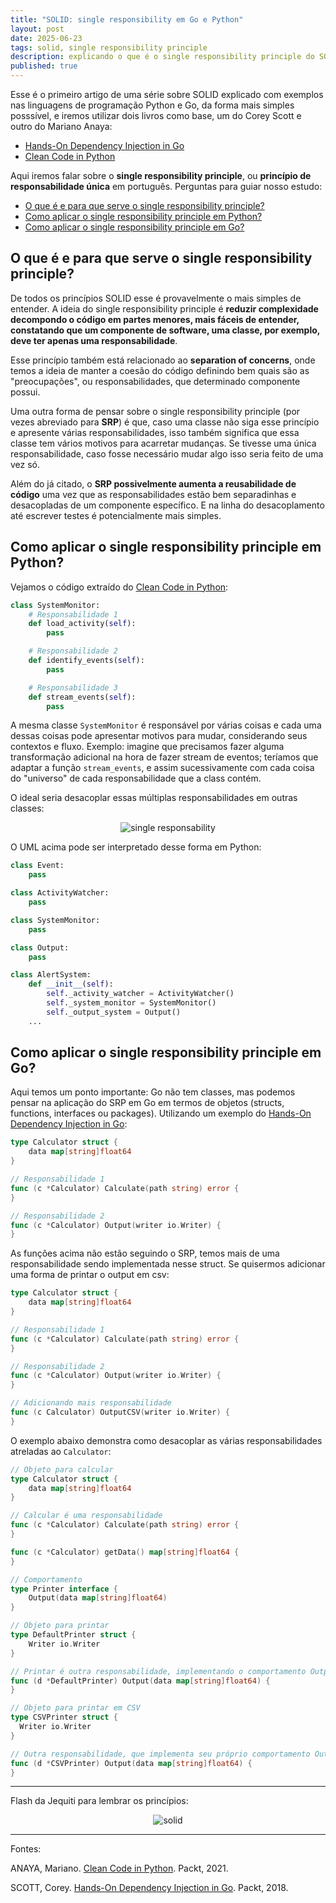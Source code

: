 ```yaml
---
title: "SOLID: single responsibility em Go e Python"
layout: post
date: 2025-06-23
tags: solid, single responsibility principle
description: explicando o que é o single responsibility principle do SOLID, com exemplos em Python e em Go
published: true
---
```


Esse é o primeiro artigo de uma série sobre SOLID explicado com exemplos nas linguagens de
programação Python e Go, da forma mais simples posssível, e iremos utilizar dois livros como base,
um do Corey Scott e outro do Mariano Anaya:

- [Hands-On Dependency Injection in Go](https://www.amazon.com.br/Hands-Dependency-Injection-Corey-Scott/dp/1789132762)
- [Clean Code in Python](https://www.amazon.com.br/Clean-Code-Python-maintainable-efficient/dp/1800560214)

Aqui iremos falar sobre o **single responsibility principle**, ou **princípio de responsabilidade
única** em português. Perguntas para guiar nosso estudo:

- [O que é e para que serve o single responsibility principle?](#1)
- [Como aplicar o single responsibility principle em Python?](#2)
- [Como aplicar o single responsibility principle em Go?](#3)

## <a name="1"></a>O que é e para que serve o single responsibility principle?

De todos os princípios SOLID esse é provavelmente o mais simples de entender. A ideia do single
responsibility principle é **reduzir complexidade decompondo o código em partes menores, mais fáceis
de entender, constatando que um componente de software, uma classe, por exemplo, deve ter apenas uma
responsabilidade**.

Esse princípio também está relacionado ao **separation of concerns**, onde temos a ideia de manter a
coesão do código definindo bem quais são as "preocupações", ou responsabilidades, que determinado
componente possui.

Uma outra forma de pensar sobre o single responsibility principle (por vezes abreviado para **SRP**)
é que, caso uma classe não siga esse princípio e apresente várias responsabilidades, isso também
significa que essa classe tem vários motivos para acarretar mudanças. Se tivesse uma única
responsabilidade, caso fosse necessário mudar algo isso seria feito de uma vez só.

Além do já citado, o **SRP possivelmente aumenta a reusabilidade de código** uma vez que as
responsabilidades estão bem separadinhas e desacopladas de um componente específico. E na linha do
desacoplamento até escrever testes é potencialmente mais simples.

## <a name="2"></a>Como aplicar o single responsibility principle em Python?

Vejamos o código extraído do [Clean Code in Python](https://www.amazon.com.br/Clean-Code-Python-maintainable-efficient/dp/1800560214):

```python
class SystemMonitor:
    # Responsabilidade 1
    def load_activity(self):
        pass

    # Responsabilidade 2
    def identify_events(self):
        pass

    # Responsabilidade 3
    def stream_events(self):
        pass
```

A mesma classe `SystemMonitor` é responsável por várias coisas e cada uma dessas coisas pode apresentar
motivos para mudar, considerando seus contextos e fluxo. Exemplo: imagine que precisamos fazer alguma
transformação adicional na hora de fazer stream de eventos; teríamos que adaptar a função `stream_events`,
e assim sucessivamente com cada coisa do "universo" de cada responsabilidade que a class contém.

O ideal seria desacoplar essas múltiplas responsabilidades em outras classes:

<div align="center">
<img alt="single responsability" src="../../../assets/images/8/srp.webp"/>
</div>

O UML acima pode ser interpretado desse forma em Python:

```python
class Event:
    pass

class ActivityWatcher:
    pass

class SystemMonitor:
    pass

class Output:
    pass

class AlertSystem:
    def __init__(self):
        self._activity_watcher = ActivityWatcher()
        self._system_monitor = SystemMonitor()
        self._output_system = Output()
    ...
```

## <a name="3"></a>Como aplicar o single responsibility principle em Go?

Aqui temos um ponto importante: Go não tem classes, mas podemos pensar na aplicação do SRP em Go
em termos de objetos (structs, functions, interfaces ou packages). Utilizando um exemplo do [Hands-On Dependency Injection in Go](https://www.amazon.com.br/Hands-Dependency-Injection-Corey-Scott/dp/1789132762):

```go
type Calculator struct {
	data map[string]float64
}

// Responsabilidade 1
func (c *Calculator) Calculate(path string) error {
}

// Responsabilidade 2
func (c *Calculator) Output(writer io.Writer) {
}
```

As funções acima não estão seguindo o SRP, temos mais de uma responsabilidade sendo implementada
nesse struct. Se quisermos adicionar uma forma de printar o output em csv:

```go
type Calculator struct {
	data map[string]float64
}

// Responsabilidade 1
func (c *Calculator) Calculate(path string) error {
}

// Responsabilidade 2
func (c *Calculator) Output(writer io.Writer) {
}

// Adicionando mais responsabilidade
func (c Calculator) OutputCSV(writer io.Writer) {
}
```

O exemplo abaixo demonstra como desacoplar as várias responsabilidades atreladas ao `Calculator`:

```go
// Objeto para calcular
type Calculator struct {
    data map[string]float64
}

// Calcular é uma responsabilidade
func (c *Calculator) Calculate(path string) error {
}

func (c *Calculator) getData() map[string]float64 {
}

// Comportamento
type Printer interface {
    Output(data map[string]float64)
}

// Objeto para printar
type DefaultPrinter struct {
    Writer io.Writer
}

// Printar é outra responsabilidade, implementando o comportamento Output
func (d *DefaultPrinter) Output(data map[string]float64) {
}

// Objeto para printar em CSV
type CSVPrinter struct {
  Writer io.Writer
}

// Outra responsabilidade, que implementa seu próprio comportamento Output
func (d *CSVPrinter) Output(data map[string]float64) {
}
```

---

Flash da Jequiti para lembrar os princípios:

<div align="center">
<img alt="solid" src="../../../assets/images/8/solid.webp"/>
</div>

---

Fontes:

ANAYA, Mariano. [Clean Code in Python](https://www.amazon.com.br/Clean-Code-Python-maintainable-efficient/dp/1800560214).
Packt, 2021.

SCOTT, Corey. [Hands-On Dependency Injection in Go](https://www.amazon.com.br/Hands-Dependency-Injection-Corey-Scott/dp/1789132762).
Packt, 2018.
